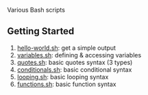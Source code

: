Various Bash scripts

## Getting Started

1. [hello-world.sh](scripts/hello-world.sh): get a simple output
1. [variables.sh](scripts/variables.sh): defining & accessing variables
1. [quotes.sh](scripts/quotes.sh): basic quotes syntax (3 types)
1. [conditionals.sh](scripts/conditionals.sh): basic conditional syntax
1. [looping.sh](scripts/looping.sh): basic looping syntax
1. [functions.sh](scripts/functions.sh): basic function syntax